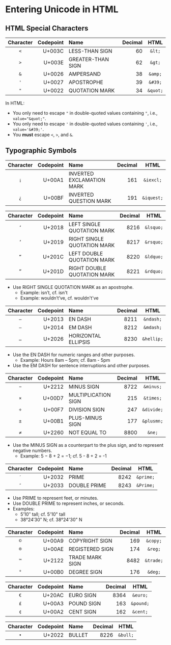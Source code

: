 # Entering Unicode in HTML

## HTML Special Characters

| Character | Codepoint | Name              | Decimal | HTML     |
|:---------:|----------:|:------------------|--------:|:--------:|
| `<`       |    U+003C | LESS-THAN SIGN    |      60 | `&lt;`   |
| `>`       |    U+003E | GREATER-THAN SIGN |      62 | `&gt;`   |
| `&`       |    U+0026 | AMPERSAND         |      38 | `&amp;`  |
| `'`       |    U+0027 | APOSTROPHE        |      39 | `&#39;`  |
| `"`       |    U+0022 | QUOTATION MARK    |      34 | `&quot;` |

In HTML:
-   You only need to escape `"` in double-quoted values containing `"`, i.e., `value="&quot;"`.
-   You only need to escape `'` in double-quoted values containing `'`, i.e., `value='&#39;'`.
-   You **must** escape `<`, `>`, and `&`.

## Typographic Symbols

| Character | Codepoint | Name                      | Decimal | HTML       |
|:---------:|----------:|:--------------------------|--------:|:----------:|
| `¡`       |    U+00A1 | INVERTED EXCLAMATION MARK |     161 | `&iexcl;`  |
| `¿`       |    U+00BF | INVERTED QUESTION MARK    |     191 | `&iquest;` |

| Character | Codepoint | Name                        | Decimal | HTML      |
|:---------:|----------:|:----------------------------|--------:|:---------:|
| `‘`       |    U+2018 | LEFT SINGLE QUOTATION MARK  |    8216 | `&lsquo;` |
| `’`       |    U+2019 | RIGHT SINGLE QUOTATION MARK |    8217 | `&rsquo;` |
| `“`       |    U+201C | LEFT DOUBLE QUOTATION MARK  |    8220 | `&ldquo;` |
| `”`       |    U+201D | RIGHT DOUBLE QUOTATION MARK |    8221 | `&rdquo;` |

-   Use RIGHT SINGLE QUOTATION MARK as an apostrophe.
    -   Example: isn’t, cf. isn't
    -   Example: wouldn’t’ve, cf. wouldn't've

| Character | Codepoint | Name                        | Decimal | HTML       |
|:---------:|----------:|:----------------------------|--------:|:----------:|
| `–`       |    U+2013 | EN DASH                     |    8211 | `&ndash;`  |
| `—`       |    U+2014 | EM DASH                     |    8212 | `&mdash;`  |
| `…`       |    U+2026 | HORIZONTAL ELLIPSIS         |    8230 | `&hellip;` |

-   Use the EN DASH for numeric ranges and other purposes.
    -   Example: Hours 8am – 5pm; cf. 8am - 5pm
-   Use the EM DASH for sentence interruptions and other purposes.

| Character | Codepoint | Name                | Decimal | HTML       |
|:---------:|----------:|:--------------------|--------:|:----------:|
| `−`       |    U+2212 | MINUS SIGN          |    8722 | `&minus;`  |
| `×`       |    U+00D7 | MULTIPLICATION SIGN |     215 | `&times;`  |
| `÷`       |    U+00F7 | DIVISION SIGN       |     247 | `&divide;` |
| `±`       |    U+00B1 | PLUS-MINUS SIGN     |     177 | `&plusmn;` |
| `≠`       |    U+2260 | NOT EQUAL TO        |    8800 | `&ne;`     |

-   Use the MINUS SIGN as a counterpart to the plus sign, and to represent negative numbers.
    -   Example: 5 − 8 + 2 = −1; cf. 5 - 8 + 2 = -1

| Character | Codepoint | Name         | Decimal | HTML      |
|:---------:|----------:|:-------------|--------:|:---------:|
| `′`       |    U+2032 | PRIME        |    8242 | `&prime;` |
| `″`       |    U+2033 | DOUBLE PRIME |    8243 | `&Prime;` |

-   Use PRIME to represent feet, or minutes.
-   Use DOUBLE PRIME to represent inches, or seconds.
-   Examples:
    -   5′10″ tall; cf. 5'10" tall
    -   38°24′30″ N; cf. 38°24'30" N

| Character | Codepoint | Name            | Decimal | HTML      |
|:---------:|----------:|:----------------|--------:|:---------:|
| `©`       |    U+00A9 | COPYRIGHT SIGN  |     169 | `&copy;`  |
| `®`       |    U+00AE | REGISTERED SIGN |     174 | `&reg;`   |
| `™`       |    U+2122 | TRADE MARK SIGN |    8482 | `&trade;` |
| `°`       |    U+00B0 | DEGREE SIGN     |     176 | `&deg;`   |

| Character | Codepoint | Name       | Decimal | HTML      |
|:---------:|----------:|:-----------|--------:|:---------:|
| `€`       |    U+20AC | EURO SIGN  |    8364 | `&euro;`  |
| `£`       |    U+00A3 | POUND SIGN |     163 | `&pound;` |
| `¢`       |    U+00A2 | CENT SIGN  |     162 | `&cent;`  |

| Character | Codepoint | Name   | Decimal | HTML     |
|:---------:|----------:|:-------|--------:|:--------:|
| `•`       |    U+2022 | BULLET |    8226 | `&bull;` |
